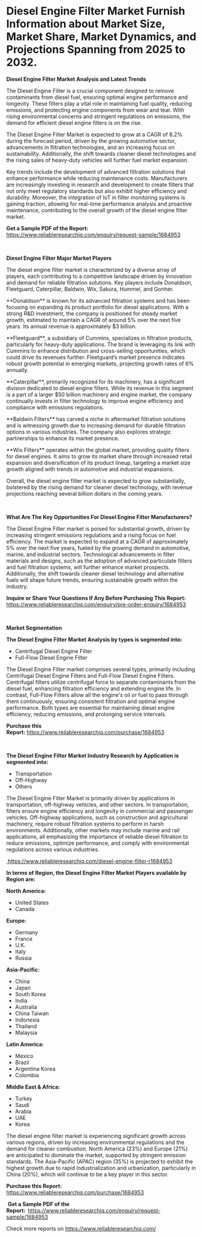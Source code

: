 <p><h1>Diesel Engine Filter Market Furnish Information about Market Size, Market Share, Market Dynamics, and Projections Spanning from 2025 to 2032.</h1></p><p><strong>Diesel Engine Filter Market Analysis and Latest Trends</strong></p>
<p><p>The Diesel Engine Filter is a crucial component designed to remove contaminants from diesel fuel, ensuring optimal engine performance and longevity. These filters play a vital role in maintaining fuel quality, reducing emissions, and protecting engine components from wear and tear. With rising environmental concerns and stringent regulations on emissions, the demand for efficient diesel engine filters is on the rise.</p><p>The Diesel Engine Filter Market is expected to grow at a CAGR of 8.2% during the forecast period, driven by the growing automotive sector, advancements in filtration technologies, and an increasing focus on sustainability. Additionally, the shift towards cleaner diesel technologies and the rising sales of heavy-duty vehicles will further fuel market expansion. </p><p>Key trends include the development of advanced filtration solutions that enhance performance while reducing maintenance costs. Manufacturers are increasingly investing in research and development to create filters that not only meet regulatory standards but also exhibit higher efficiency and durability. Moreover, the integration of IoT in filter monitoring systems is gaining traction, allowing for real-time performance analysis and proactive maintenance, contributing to the overall growth of the diesel engine filter market.</p></p>
<p><strong>Get a Sample PDF of the Report:&nbsp;</strong> <a href="https://www.reliableresearchiq.com/enquiry/request-sample/1684953?utm_campaign=2144&utm_medium=2&utm_source=Github&utm_content=ia&utm_term=17022025&utm_id=diesel-engine-filter">https://www.reliableresearchiq.com/enquiry/request-sample/1684953</a></p>
<p>&nbsp;</p>
<p><strong>Diesel Engine Filter Major Market Players</strong></p>
<p><p>The diesel engine filter market is characterized by a diverse array of players, each contributing to a competitive landscape driven by innovation and demand for reliable filtration solutions. Key players include Donaldson, Fleetguard, Caterpillar, Baldwin, Wix, Sakura, Hummel, and Gonher. </p><p>**Donaldson** is known for its advanced filtration systems and has been focusing on expanding its product portfolio for diesel applications. With a strong R&D investment, the company is positioned for steady market growth, estimated to maintain a CAGR of around 5% over the next five years. Its annual revenue is approximately $3 billion.</p><p>**Fleetguard**, a subsidiary of Cummins, specializes in filtration products, particularly for heavy-duty applications. The brand is leveraging its link with Cummins to enhance distribution and cross-selling opportunities, which could drive its revenues further. Fleetguard’s market presence indicates robust growth potential in emerging markets, projecting growth rates of 6% annually.</p><p>**Caterpillar**, primarily recognized for its machinery, has a significant division dedicated to diesel engine filters. While its revenue in this segment is a part of a larger $50 billion machinery and engine market, the company continually invests in filter technology to improve engine efficiency and compliance with emissions regulations.</p><p>**Baldwin Filters** has carved a niche in aftermarket filtration solutions and is witnessing growth due to increasing demand for durable filtration options in various industries. The company also explores strategic partnerships to enhance its market presence.</p><p>**Wix Filters** operates within the global market, providing quality filters for diesel engines. It aims to grow its market share through increased retail expansion and diversification of its product lineup, targeting a market size growth aligned with trends in automotive and industrial expansions.</p><p>Overall, the diesel engine filter market is expected to grow substantially, bolstered by the rising demand for cleaner diesel technology, with revenue projections reaching several billion dollars in the coming years.</p></p>
<p>&nbsp;</p>
<p><strong>What Are The Key Opportunities For Diesel Engine Filter Manufacturers?</strong></p>
<p><p>The Diesel Engine Filter market is poised for substantial growth, driven by increasing stringent emissions regulations and a rising focus on fuel efficiency. The market is expected to expand at a CAGR of approximately 5% over the next five years, fueled by the growing demand in automotive, marine, and industrial sectors. Technological advancements in filter materials and designs, such as the adoption of advanced particulate filters and fuel filtration systems, will further enhance market prospects. Additionally, the shift towards cleaner diesel technology and alternative fuels will shape future trends, ensuring sustainable growth within the industry.</p></p>
<p><strong>Inquire or Share Your Questions If Any Before Purchasing This Report:</strong> <a href="https://www.reliableresearchiq.com/enquiry/pre-order-enquiry/1684953?utm_campaign=2144&utm_medium=2&utm_source=Github&utm_content=ia&utm_term=17022025&utm_id=diesel-engine-filter">https://www.reliableresearchiq.com/enquiry/pre-order-enquiry/1684953</a></p>
<p>&nbsp;</p>
<p><strong>Market Segmentation</strong></p>
<p><strong>The Diesel Engine Filter Market Analysis by types is segmented into:</strong></p>
<p><ul><li>Centrifugal Diesel Engine Filter</li><li>Full-Flow Diesel Engine Filter</li></ul></p>
<p><p>The Diesel Engine Filter market comprises several types, primarily including Centrifugal Diesel Engine Filters and Full-Flow Diesel Engine Filters. Centrifugal filters utilize centrifugal force to separate contaminants from the diesel fuel, enhancing filtration efficiency and extending engine life. In contrast, Full-Flow Filters allow all the engine's oil or fuel to pass through them continuously, ensuring consistent filtration and optimal engine performance. Both types are essential for maintaining diesel engine efficiency, reducing emissions, and prolonging service intervals.</p></p>
<p><strong>Purchase this Report:&nbsp;</strong><a href="https://www.reliableresearchiq.com/purchase/1684953?utm_campaign=2144&utm_medium=2&utm_source=Github&utm_content=ia&utm_term=17022025&utm_id=diesel-engine-filter">https://www.reliableresearchiq.com/purchase/1684953</a></p>
<p>&nbsp;</p>
<p><strong>The Diesel Engine Filter Market Industry Research by Application is segmented into:</strong></p>
<p><ul><li>Transportation</li><li>Off-Highway</li><li>Others</li></ul></p>
<p><p>The Diesel Engine Filter Market is primarily driven by applications in transportation, off-highway vehicles, and other sectors. In transportation, filters ensure engine efficiency and longevity in commercial and passenger vehicles. Off-highway applications, such as construction and agricultural machinery, require robust filtration systems to perform in harsh environments. Additionally, other markets may include marine and rail applications, all emphasizing the importance of reliable diesel filtration to reduce emissions, optimize performance, and comply with environmental regulations across various industries.</p></p>
<p><a href="https://www.reliableresearchiq.com/diesel-engine-filter-r1684953?utm_campaign=2144&utm_medium=2&utm_source=Github&utm_content=ia&utm_term=17022025&utm_id=diesel-engine-filter">&nbsp;https://www.reliableresearchiq.com/diesel-engine-filter-r1684953</a></p>
<p><strong>In terms of Region, the Diesel Engine Filter Market Players available by Region are:</strong></p>
<p>
    <p> <strong> North America: </strong>
        <ul>
            <li>United States</li>
            <li>Canada</li>
        </ul>
        </p> 
    <p> <strong> Europe: </strong>
        <ul>
            <li>Germany</li>
            <li>France</li>
            <li>U.K.</li>
            <li>Italy</li>
            <li>Russia</li>
        </ul>
        </p> 
    <p> <strong> Asia-Pacific: </strong>
        <ul>
            <li>China</li>
            <li>Japan</li>
            <li>South Korea</li>
            <li>India</li>
            <li>Australia</li>
            <li>China Taiwan</li>
            <li>Indonesia</li>
            <li>Thailand</li>
            <li>Malaysia</li>
        </ul>
        </p> 
    <p> <strong> Latin America: </strong>
        <ul>
            <li>Mexico</li>
            <li>Brazil</li>
            <li>Argentina Korea</li>
            <li>Colombia</li>
        </ul>
        </p> 
    <p> <strong> Middle East & Africa: </strong>
        <ul>
            <li>Turkey</li>
            <li>Saudi</li>
            <li>Arabia</li>
            <li>UAE</li>
            <li>Korea</li>
        </ul>
    </p>
    </p>
<p><p>The diesel engine filter market is experiencing significant growth across various regions, driven by increasing environmental regulations and the demand for cleaner combustion. North America (23%) and Europe (21%) are anticipated to dominate the market, supported by stringent emission standards. The Asia-Pacific (APAC) region (35%) is projected to exhibit the highest growth due to rapid industrialization and urbanization, particularly in China (20%), which will continue to be a key player in this sector.</p></p>
<p><strong>Purchase this Report: </strong><a href="https://www.reliableresearchiq.com/purchase/1684953?utm_campaign=2144&utm_medium=2&utm_source=Github&utm_content=ia&utm_term=17022025&utm_id=diesel-engine-filter">https://www.reliableresearchiq.com/purchase/1684953</a></p>
<p>&nbsp;<strong>Get a Sample PDF of the Report:&nbsp;&nbsp;</strong><a href="https://www.reliableresearchiq.com/enquiry/request-sample/1684953?utm_campaign=2144&utm_medium=2&utm_source=Github&utm_content=ia&utm_term=17022025&utm_id=diesel-engine-filter">https://www.reliableresearchiq.com/enquiry/request-sample/1684953</a></p>
<p><strong></strong></p>
<p>Check more reports on <a href="https://www.reliableresearchiq.com/?utm_campaign=2144&utm_medium=2&utm_source=Github&utm_content=ia&utm_term=17022025&utm_id=diesel-engine-filter">https://www.reliableresearchiq.com/</a></p>